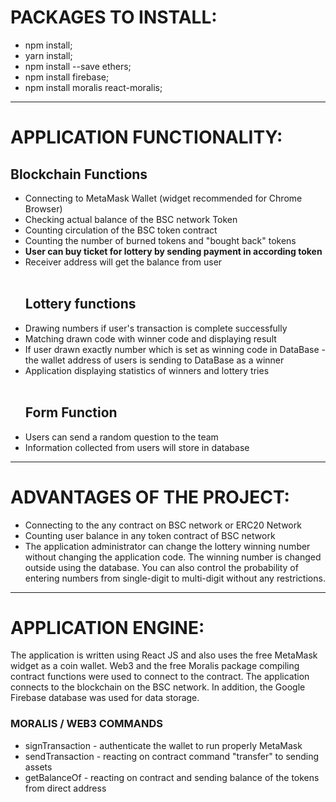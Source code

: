 <h1>PACKAGES TO INSTALL:</h1>
<ul>
<li>npm install; </li>

<li>yarn install; </li>

<li>npm install --save ethers; </li>

<li>npm install firebase; </li>

<li>npm install moralis react-moralis;  </li>
</ul>

------------------------------------------------------------

<h1>APPLICATION FUNCTIONALITY:</h1>
<h2>Blockchain Functions</h2>
<ul>
<li>Connecting to MetaMask Wallet (widget recommended 
for Chrome Browser)</li>
<li>Checking actual balance of the BSC network Token</li>
<li>Counting circulation of the BSC token contract</li>
<li>Counting the number of burned tokens and "bought back" tokens</li>
<li><b>User can buy ticket for lottery by sending payment in according token</b></li>
<li>Receiver address will get the balance from user</li>
<br>
<h2>Lottery functions</h2>
<li>
Drawing numbers if user's transaction is complete successfully
</li>
<li>Matching drawn code with winner code and displaying result</li>
<li>If user drawn exactly number which is set as winning code in DataBase - the wallet address of users is sending to DataBase as a winner</li>
<li>Application displaying statistics of winners and lottery tries</li>
<br>
<h2>Form Function</h2>
<li>Users can send a random question to the team</li>
<li>Information collected from users will store in database</li>
</ul>

------------------------------------------------------------

<h1>ADVANTAGES OF THE PROJECT:</h1>
<ul>
<li>Connecting to the any contract on BSC network or ERC20 Network</li>
<li>Counting user balance in any token contract of BSC network</li>
<li>The application administrator can change the lottery winning number without changing the application code.
The winning number is changed outside using the database.
You can also control the probability of entering numbers from single-digit to multi-digit without any restrictions.</li>

</ul>

------------------------------------------------------------

<h1>APPLICATION ENGINE:</h1>

The application is written using React JS and also uses the free MetaMask widget as a coin wallet.
Web3 and the free Moralis package compiling contract functions were used to connect to the contract. The application connects to the blockchain on the BSC network.
In addition, the Google Firebase database was used for data storage.

<h3>
MORALIS / WEB3 COMMANDS
</h3>
<ul>
<li>signTransaction - authenticate the wallet to run properly MetaMask</li>
<li>sendTransaction - reacting on contract command "transfer" to sending assets</li>
<li>getBalanceOf - reacting on contract and sending balance of the tokens from direct address</li>
</ul>